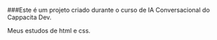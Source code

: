 ###Este é um projeto criado durante o curso de IA Conversacional do Cappacita Dev.

Meus estudos de html e css.